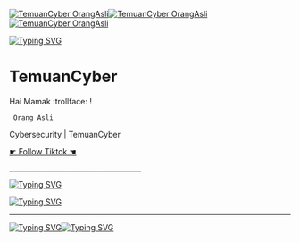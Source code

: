 [![TemuanCyber OrangAsli](https://img.shields.io/badge/TemuanCyber-blue)](https://heylink.me/temuancyber/)[![TemuanCyber OrangAsli](https://img.shields.io/badge/OrangAsli-black)](https://example.com/)[![TemuanCyber OrangAsli](https://img.shields.io/badge/Cybersecurity-grey)](https://example.com/)

[![Typing SVG](https://readme-typing-svg.demolab.com?font=Concert+One&size=50&duration=100&pause=100&color=004AF7D8&center=true&multiline=true&repeat=false&width=430&height=67&lines=Selamat+Datang+!+)](https://git.io/typing-svg)
# TemuanCyber
Hai Mamak :trollface:
!

``` Orang Asli```

Cybersecurity | TemuanCyber


[☛ Follow Tiktok ☚](https://www.tiktok.com/@temuancyber) 


```_________________________________```

[![Typing SVG](https://readme-typing-svg.demolab.com?font=Rock+Salt&duration=50&pause=100&center=true&multiline=true&width=280&height=35&lines=Jangan+Minum)](https://git.io/typing-svg)

[![Typing SVG](https://readme-typing-svg.demolab.com?font=Rubik+Pixels&duration=100&pause=100&color=F75A5AC2&center=true&multiline=true&width=280&height=35&lines=Engkem)](https://git.io/typing-svg)




______________________________________________________________________________


[![Typing SVG](https://readme-typing-svg.demolab.com?font=Nosifer&duration=100&pause=100&color=F162F790&center=true&multiline=true&width=280&height=35&lines=Kitak+Minum)](https://git.io/typing-svg)[![Typing SVG](https://readme-typing-svg.demolab.com?font=Rubik+Glitch&duration=100&pause=100&color=55C3F790&center=true&multiline=true&width=280&height=35&lines=ExtraJozz)](https://git.io/typing-svg)




